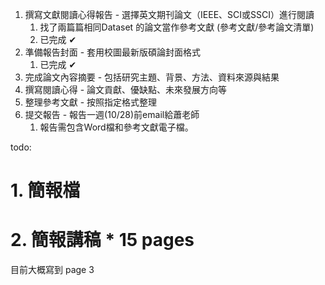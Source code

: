   1. 撰寫文獻閱讀心得報告 - 選擇英文期刊論文（IEEE、SCI或SSCI）進行閱讀
     1. 找了兩篇篇相同Dataset 的論文當作參考文獻 (參考文獻/參考論文清單)
     2. 已完成 ✔ 
  2. 準備報告封面 - 套用校圖最新版碩論封面格式
     1. 已完成 ✔ 
  3. 完成論文內容摘要 - 包括研究主題、背景、方法、資料來源與結果
  4. 撰寫閱讀心得 - 論文貢獻、優缺點、未來發展方向等
  5. 整理參考文獻 - 按照指定格式整理
  6. 提交報告 - 報告一週(10/28)前email給蕭老師
     1.   報告需包含Word檔和參考文獻電子檔。


todo:
# 1. 簡報檔
# 2. 簡報講稿 * 15 pages
目前大概寫到 page 3 

